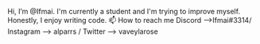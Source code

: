 Hi, I’m @Ifmai. I'm currently a student and I'm trying to improve myself. Honestly, I enjoy writing code. 📫 How to reach me Discord -->Ifmai#3314/ Instagram --> alparrs / Twitter --> vaveylarose

